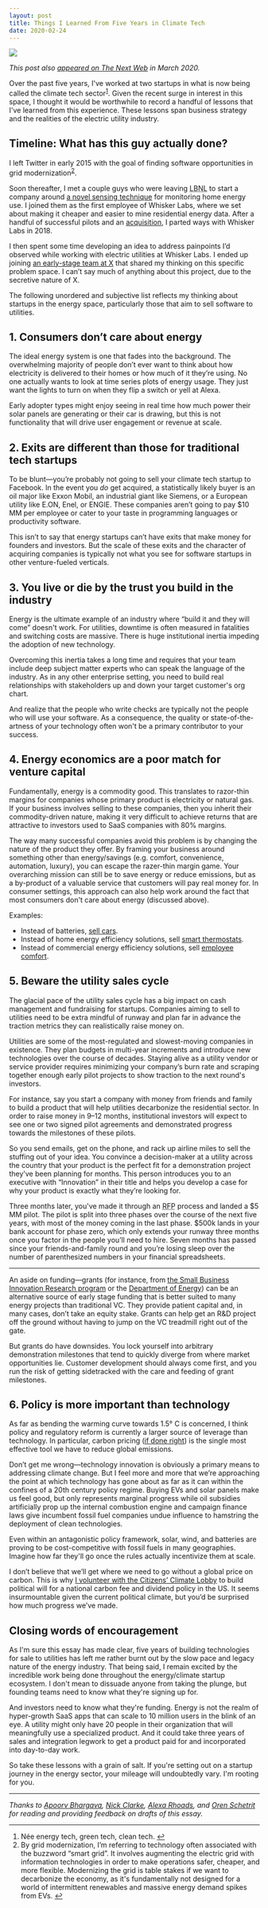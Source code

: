 ```yaml
---
layout: post
title: Things I Learned From Five Years in Climate Tech
date: 2020-02-24
---
```


![](/images/energy-startup-lessons/glacier.jpg)

_This post also [appeared on The Next Web](https://thenextweb.com/syndication/2020/03/20/6-things-i-learned-from-working-in-climate-tech-startups/) in March 2020._

Over the past five years, I've worked at two startups in what is now being called the climate tech sector<sup><a id="fn1ref" href="#fn1">1</a></sup>. Given the recent surge in interest in this space, I thought it would be worthwhile to record a handful of lessons that I've learned from this experience. These lessons span business strategy and the realities of the electric utility industry.

## Timeline: What has this guy actually done?

I left Twitter in early 2015 with the goal of finding software opportunities in grid modernization<sup><a id="fn2ref" href="#fn2">2</a></sup>.

Soon thereafter, I met a couple guys who were leaving <abbr title="Lawrence Berkeley National Laboratory">LBNL</abbr> to start a company around [a novel sensing technique](https://pdfs.semanticscholar.org/931c/9a2e7a5843ed077e8564455b551aff74a655.pdf) for monitoring home energy use. I joined them as the first employee of Whisker Labs, where we set about making it cheaper and easier to mine residential energy data. After a handful of successful pilots and an [acquisition](https://venturebeat.com/2016/12/05/earth-networks-acquires-whisker-labs-and-launches-diy-home-energy-monitor/), I parted ways with Whisker Labs in 2018.

I then spent some time developing an idea to address painpoints I’d observed while working with electric utilities at Whisker Labs. I ended up joining [an early-stage team at X](https://blog.x.company/why-the-electric-grid-needs-a-moonshot-6dbac9b8b2c2) that shared my thinking on this specific problem space. I can’t say much of anything about this project, due to the secretive nature of X.

The following unordered and subjective list reflects my thinking about startups in the energy space, particularly those that aim to sell software to utilities.

## 1. Consumers don’t care about energy

The ideal energy system is one that fades into the background. The overwhelming majority of people don’t ever want to think about how electricity is delivered to their homes or how much of it they’re using. No one actually wants to look at time series plots of energy usage. They just want the lights to turn on when they flip a switch or yell at Alexa.

Early adopter types might enjoy seeing in real time how much power their solar panels are generating or their car is drawing, but this is not functionality that will drive user engagement or revenue at scale.

## 2. Exits are different than those for traditional tech startups

To be blunt—you’re probably not going to sell your climate tech startup to Facebook. In the event you _do_ get acquired, a statistically likely buyer is an oil major like Exxon Mobil, an industrial giant like Siemens, or a European utility like E.ON, Enel, or ENGIE. These companies aren’t going to pay $10 MM per employee or cater to your taste in programming languages or productivity software.

This isn’t to say that energy startups can’t have exits that make money for founders and investors. But the scale of these exits and the character of acquiring companies is typically not what you see for software startups in other venture-fueled verticals.

## 3. You live or die by the trust you build in the industry

Energy is the ultimate example of an industry where “build it and they will come” doesn't work. For utilities, downtime is often measured in fatalities and switching costs are massive. There is huge institutional inertia impeding the adoption of new technology.

Overcoming this inertia takes a long time and requires that your team include deep subject matter experts who can speak the language of the industry. As in any other enterprise setting, you need to build real relationships with stakeholders up and down your target customer's org chart.

And realize that the people who write checks are typically not the people who will use your software. As a consequence, the quality or state-of-the-artness of your technology often won't be a primary contributor to your success.

## 4. Energy economics are a poor match for venture capital

Fundamentally, energy is a commodity good. This translates to razor-thin margins for companies whose primary product is electricity or natural gas. If your business involves selling to these companies, then you inherit their commodity-driven nature, making it very difficult to achieve returns that are attractive to investors used to SaaS companies with 80% margins.

The way many successful companies avoid this problem is by changing the nature of the product they offer. By framing your business around something other than energy/savings (e.g. comfort, convenience, automation, luxury), you can escape the razer-thin margin game. Your overarching mission can still be to save energy or reduce emissions, but as a by-product of a valuable service that customers will pay real money for. In consumer settings, this approach can also help work around the fact that most consumers don't care about energy (discussed above).

Examples:

- Instead of batteries, [sell cars](https://www.tesla.com/).
- Instead of home energy efficiency solutions, sell [smart thermostats](https://nest.com/).
- Instead of commercial energy efficiency solutions, sell [employee comfort](https://www.comfyapp.com/).

## 5. Beware the utility sales cycle

The glacial pace of the utility sales cycle has a big impact on cash management and fundraising for startups. Companies aiming to sell to utilities need to be extra mindful of runway and plan far in advance the traction metrics they can realistically raise money on.

Utilities are some of the most-regulated and slowest-moving companies in existence. They plan budgets in multi-year increments and introduce new technologies over the course of decades. Staying alive as a utility vendor or service provider requires minimizing your company’s burn rate and scraping together enough early pilot projects to show traction to the next round's investors.

For instance, say you start a company with money from friends and family to build a product that will help utilities decarbonize the residential sector. In order to raise money in 9–12 months, institutional investors will expect to see one or two signed pilot agreements and demonstrated progress towards the milestones of these pilots.

So you send emails, get on the phone, and rack up airline miles to sell the stuffing out of your idea. You convince a decision-maker at a utility across the country that your product is the perfect fit for a demonstration project they’ve been planning for months. This person introduces you to an executive with “Innovation” in their title and helps you develop a case for why your product is exactly what they’re looking for.

Three months later, you've made it through an <abbr title="Request For Proposals">RFP</abbr> process and landed a $5 MM pilot. The pilot is split into three phases over the course of the next five years, with most of the money coming in the last phase. $500k lands in your bank account for phase zero, which only extends your runway three months once you factor in the people you’ll need to hire. Seven months has passed since your friends-and-family round and you’re losing sleep over the number of parenthesized numbers in your financial spreadsheets.

---

An aside on funding—grants (for instance, from [the Small Business Innovation Research program](https://www.sbir.gov/) or the [Department of Energy](https://www.grants.gov/learn-grants/grant-making-agencies/department-of-energy.html)) can be an alternative source of early stage funding that is better suited to many energy projects than traditional VC. They provide patient capital and, in many cases, don’t take an equity stake. Grants can help get an R&D project off the ground without having to jump on the VC treadmill right out of the gate.

But grants do have downsides. You lock yourself into arbitrary demonstration milestones that tend to quickly diverge from where market opportunities lie. Customer development should always come first, and you run the risk of getting sidetracked with the care and feeding of grant milestones.

## 6. Policy is more important than technology

As far as bending the warming curve towards 1.5° C is concerned, I think policy and regulatory reform is currently a larger source of leverage than technology. In particular, carbon pricing ([if done right](https://www.washingtonpost.com/climate-environment/the-fastest-way-to-cut-carbon-emissions-is-a-fee-and-a-rebate-top-leaders-say/2020/02/13/b63b766c-4cfc-11ea-bf44-f5043eb3918a_story.html)) is the single most effective tool we have to reduce global emissions.

Don’t get me wrong—technology innovation is obviously a primary means to addressing climate change. But I feel more and more that we’re approaching the point at which technology has gone about as far as it can within the confines of a 20th century policy regime. Buying EVs and solar panels make us feel good, but only represents marginal progress while oil subsidies artificially prop up the internal combustion engine and campaign finance laws give incumbent fossil fuel companies undue influence to hamstring the deployment of clean technologies.

Even within an antagonistic policy framework, solar, wind, and batteries are proving to be cost-competitive with fossil fuels in many geographies. Imagine how far they'll go once the rules actually incentivize them at scale.

I don’t believe that we’ll get where we need to go without a global price on carbon. This is why [I volunteer with the Citizens’ Climate Lobby](/2019/03/my-climate-lobby-hobby/) to build political will for a national carbon fee and dividend policy in the US. It seems insurmountable given the current political climate, but you’d be surprised how much progress we’ve made.

## Closing words of encouragement

As I'm sure this essay has made clear, five years of building technologies for sale to utilities has left me rather burnt out by the slow pace and legacy nature of the energy industry. That being said, I remain excited by the incredible work being done throughout the energy/climate startup ecosystem. I don't mean to dissuade anyone from taking the plunge, but founding teams need to know what they're signing up for.

And investors need to know what they're funding. Energy is not the realm of hyper-growth SaaS apps that can scale to 10 million users in the blink of an eye. A utility might only have 20 people in their organization that will meaningfully use a specialized product. And it could take three years of sales and integration legwork to get a product paid for and incorporated into day-to-day work.

So take these lessons with a grain of salt. If you're setting out on a startup journey in the energy sector, your mileage will undoubtedly vary. I'm rooting for you.

---

*Thanks to
[Apoorv Bhargava](https://www.linkedin.com/in/apoorv-bhargava/),
[Nick Clarke](https://www.linkedin.com/in/nickolasclarke/),
[Alexa Rhoads](https://www.linkedin.com/in/alexarhoads/), and
[Oren Schetrit](https://www.linkedin.com/in/oschetrit/) for reading
and providing feedback on drafts of this essay.*

---

<section class="footnotes">
  <ol>
    <li id="fn1">Née energy tech, green tech, clean tech. <a href="#fn1ref">↩</a></li>
    <li id="fn2">By grid modernization, I’m referring to technology often associated with the buzzword “smart grid”. It involves augmenting the electric grid with information technologies in order to make operations safer, cheaper, and more flexible. Modernizing the grid is table stakes if we want to decarbonize the economy, as it's fundamentally not designed for a world of intermittent renewables and massive energy demand spikes from EVs. <a href="#fn2ref">↩</a></li>
  </ol>
</section>
